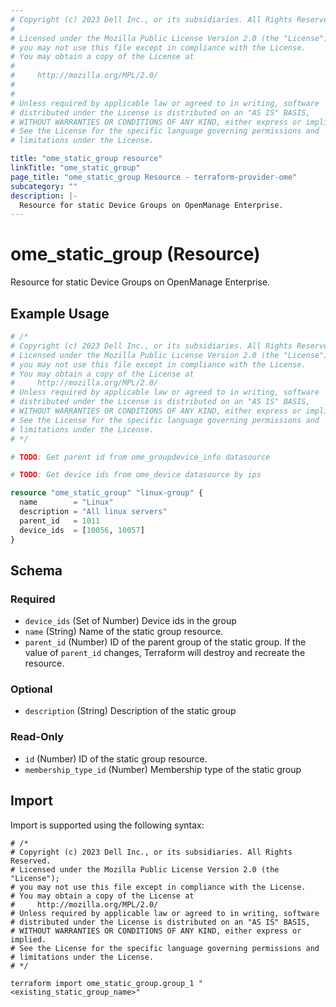 ```yaml
---
# Copyright (c) 2023 Dell Inc., or its subsidiaries. All Rights Reserved.
# 
# Licensed under the Mozilla Public License Version 2.0 (the "License");
# you may not use this file except in compliance with the License.
# You may obtain a copy of the License at
# 
#     http://mozilla.org/MPL/2.0/
# 
# 
# Unless required by applicable law or agreed to in writing, software
# distributed under the License is distributed on an "AS IS" BASIS,
# WITHOUT WARRANTIES OR CONDITIONS OF ANY KIND, either express or implied.
# See the License for the specific language governing permissions and
# limitations under the License.

title: "ome_static_group resource"
linkTitle: "ome_static_group"
page_title: "ome_static_group Resource - terraform-provider-ome"
subcategory: ""
description: |-
  Resource for static Device Groups on OpenManage Enterprise.
---
```


# ome_static_group (Resource)

Resource for static Device Groups on OpenManage Enterprise.


## Example Usage

```terraform
# /*
# Copyright (c) 2023 Dell Inc., or its subsidiaries. All Rights Reserved.
# Licensed under the Mozilla Public License Version 2.0 (the "License");
# you may not use this file except in compliance with the License.
# You may obtain a copy of the License at
#     http://mozilla.org/MPL/2.0/
# Unless required by applicable law or agreed to in writing, software
# distributed under the License is distributed on an "AS IS" BASIS,
# WITHOUT WARRANTIES OR CONDITIONS OF ANY KIND, either express or implied.
# See the License for the specific language governing permissions and
# limitations under the License.
# */

# TODO: Get parent id from ome_groupdevice_info datasource

# TODO: Get device ids from ome_device datasource by ips

resource "ome_static_group" "linux-group" {
  name        = "Linux"
  description = "All linux servers"
  parent_id   = 1011
  device_ids  = [10056, 10057]
}
```

<!-- schema generated by tfplugindocs -->
## Schema

### Required

- `device_ids` (Set of Number) Device ids in the group
- `name` (String) Name of the static group resource.
- `parent_id` (Number) ID of the parent group of the static group. If the value of `parent_id` changes, Terraform will destroy and recreate the resource.

### Optional

- `description` (String) Description of the static group

### Read-Only

- `id` (Number) ID of the static group resource.
- `membership_type_id` (Number) Membership type of the static group

## Import

Import is supported using the following syntax:

```shell
# /*
# Copyright (c) 2023 Dell Inc., or its subsidiaries. All Rights Reserved.
# Licensed under the Mozilla Public License Version 2.0 (the "License");
# you may not use this file except in compliance with the License.
# You may obtain a copy of the License at
#     http://mozilla.org/MPL/2.0/
# Unless required by applicable law or agreed to in writing, software
# distributed under the License is distributed on an "AS IS" BASIS,
# WITHOUT WARRANTIES OR CONDITIONS OF ANY KIND, either express or implied.
# See the License for the specific language governing permissions and
# limitations under the License.
# */

terraform import ome_static_group.group_1 "<existing_static_group_name>"
```